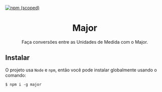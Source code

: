 [![npm (scoped)](https://img.shields.io/npm/v/major.svg)](https://www.npmjs.com/package/major)

<h1 align="center">Major</h1>

<p align="center">
  Faça conversões entre as Unidades de Medida com o Major.
</p>

## Instalar

O projeto usa `Node` e `npm`, então você pode instalar globalmente usando o comando:
```shell
$ npm i -g major
```
